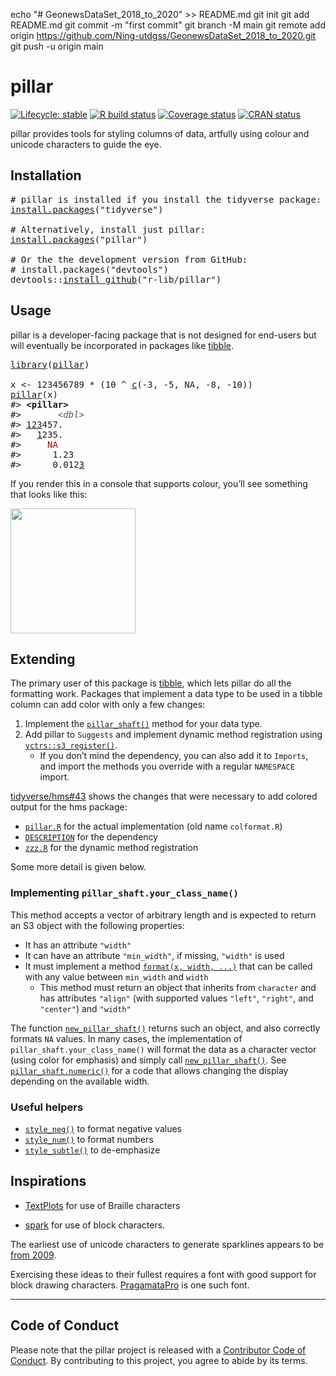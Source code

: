 echo "# GeonewsDataSet_2018_to_2020" >> README.md
git init
git add README.md
git commit -m "first commit"
git branch -M main
git remote add origin https://github.com/Ning-utdgss/GeonewsDataSet_2018_to_2020.git
git push -u origin main

<!-- README.md is generated from README.Rmd on GitHub Actions: do not edit by hand -->

# pillar

<!-- badges: start -->

[![Lifecycle: stable](https://img.shields.io/badge/lifecycle-stable-brightgreen.svg)](https://lifecycle.r-lib.org/articles/stages.html#stable) [![R build status](https://github.com/r-lib/pillar/workflows/R-CMD-check/badge.svg)](https://github.com/r-lib/pillar/actions) [![Coverage status](https://codecov.io/gh/r-lib/pillar/branch/master/graph/badge.svg)](https://codecov.io/github/r-lib/pillar?branch=master) [![CRAN status](https://www.r-pkg.org/badges/version/pillar)](https://cran.r-project.org/package=pillar)

<!-- badges: end -->

pillar provides tools for styling columns of data, artfully using colour and unicode characters to guide the eye.

## Installation

<pre class='chroma'>
<span class='c'># pillar is installed if you install the tidyverse package:</span>
<span class='nf'><a href='https://rdrr.io/r/utils/install.packages.html'>install.packages</a></span><span class='o'>(</span><span class='s'>"tidyverse"</span><span class='o'>)</span>

<span class='c'># Alternatively, install just pillar:</span>
<span class='nf'><a href='https://rdrr.io/r/utils/install.packages.html'>install.packages</a></span><span class='o'>(</span><span class='s'>"pillar"</span><span class='o'>)</span>

<span class='c'># Or the the development version from GitHub:</span>
<span class='c'># install.packages("devtools")</span>
<span class='nf'>devtools</span><span class='nf'>::</span><span class='nf'><a href='https://devtools.r-lib.org//reference/remote-reexports.html'>install_github</a></span><span class='o'>(</span><span class='s'>"r-lib/pillar"</span><span class='o'>)</span></pre>

## Usage

pillar is a developer-facing package that is not designed for end-users but will eventually be incorporated in packages like [tibble](https://tibble.tidyverse.org/).

<pre class='chroma'>
<span class='kr'><a href='https://rdrr.io/r/base/library.html'>library</a></span><span class='o'>(</span><span class='nv'><a href='https://pillar.r-lib.org/'>pillar</a></span><span class='o'>)</span>

<span class='nv'>x</span> <span class='o'>&lt;-</span> <span class='m'>123456789</span> <span class='o'>*</span> <span class='o'>(</span><span class='m'>10</span> <span class='o'>^</span> <span class='nf'><a href='https://rdrr.io/r/base/c.html'>c</a></span><span class='o'>(</span><span class='o'>-</span><span class='m'>3</span>, <span class='o'>-</span><span class='m'>5</span>, <span class='kc'>NA</span>, <span class='o'>-</span><span class='m'>8</span>, <span class='o'>-</span><span class='m'>10</span><span class='o'>)</span><span class='o'>)</span>
<span class='nf'><a href='https://pillar.r-lib.org/reference/pillar.html'>pillar</a></span><span class='o'>(</span><span class='nv'>x</span><span class='o'>)</span>
<span class='c'>#&gt; <span style='font-weight: bold;'>&lt;pillar&gt;</span></span>
<span class='c'>#&gt;       <span style='color: #555555;font-style: italic;'>&lt;dbl&gt;</span></span>
<span class='c'>#&gt; <span style='text-decoration: underline;'>123</span><span>457.    </span></span>
<span class='c'>#&gt;   <span style='text-decoration: underline;'>1</span><span>235.    </span></span>
<span class='c'>#&gt;     <span style='color: #BB0000;'>NA</span><span>     </span></span>
<span class='c'>#&gt;      1.23  </span>
<span class='c'>#&gt;      0.012<span style='text-decoration: underline;'>3</span></span></pre>

If you render this in a console that supports colour, you’ll see something that looks like this:

<img src="man/figures/colours.png" width="200px" />

## Extending

The primary user of this package is [tibble](https://github.com/tidyverse/tibble), which lets pillar do all the formatting work. Packages that implement a data type to be used in a tibble column can add color with only a few changes:

1.  Implement the [`pillar_shaft()`](https://pillar.r-lib.org/reference/pillar_shaft.html) method for your data type.
2.  Add pillar to `Suggests` and implement dynamic method registration using [`vctrs::s3_register()`](https://vctrs.r-lib.org/reference/s3_register.html).
    -   If you don’t mind the dependency, you can also add it to `Imports`, and import the methods you override with a regular `NAMESPACE` import.

[tidyverse/hms\#43](https://github.com/tidyverse/hms/pull/43) shows the changes that were necessary to add colored output for the hms package:

-   [`pillar.R`](https://github.com/tidyverse/hms/pull/43/files#diff-a63dd6b1da682a8549d03475ac91cdcf) for the actual implementation (old name `colformat.R`)
-   [`DESCRIPTION`](https://github.com/tidyverse/hms/pull/43/files#diff-35ba4a2677442e210c23a00a5601aba3) for the dependency
-   [`zzz.R`](https://github.com/tidyverse/hms/pull/43/files#diff-e549505eb95036528ca3b125f62915a6) for the dynamic method registration

Some more detail is given below.

### Implementing `pillar_shaft.your_class_name()`

This method accepts a vector of arbitrary length and is expected to return an S3 object with the following properties:

-   It has an attribute `"width"`
-   It can have an attribute `"min_width"`, if missing, `"width"` is used
-   It must implement a method [`format(x, width, ...)`](https://rdrr.io/r/base/format.html) that can be called with any value between `min_width` and `width`
    -   This method must return an object that inherits from `character` and has attributes `"align"` (with supported values `"left"`, `"right"`, and `"center"`) and `"width"`

The function [`new_pillar_shaft()`](https://pillar.r-lib.org/reference/new_pillar_shaft.html) returns such an object, and also correctly formats `NA` values. In many cases, the implementation of `pillar_shaft.your_class_name()` will format the data as a character vector (using color for emphasis) and simply call [`new_pillar_shaft()`](https://pillar.r-lib.org/reference/new_pillar_shaft.html). See [`pillar_shaft.numeric()`](https://pillar.r-lib.org/reference/pillar_shaft.html) for a code that allows changing the display depending on the available width.

### Useful helpers

-   [`style_neg()`](https://pillar.r-lib.org/reference/style_subtle.html) to format negative values
-   [`style_num()`](https://pillar.r-lib.org/reference/style_subtle.html) to format numbers
-   [`style_subtle()`](https://pillar.r-lib.org/reference/style_subtle.html) to de-emphasize

## Inspirations

-   [TextPlots](https://github.com/sunetos/TextPlots.jl) for use of Braille characters

-   [spark](https://github.com/holman/spark) for use of block characters.

The earliest use of unicode characters to generate sparklines appears to be [from 2009](https://blog.jonudell.net/2009/01/13/fuel-prices-and-pageviews/).

Exercising these ideas to their fullest requires a font with good support for block drawing characters. [PragamataPro](https://fsd.it/shop/fonts/pragmatapro/) is one such font.

------------------------------------------------------------------------

## Code of Conduct

Please note that the pillar project is released with a [Contributor Code of Conduct](https://pillar.r-lib.org/CODE_OF_CONDUCT.html). By contributing to this project, you agree to abide by its terms.
